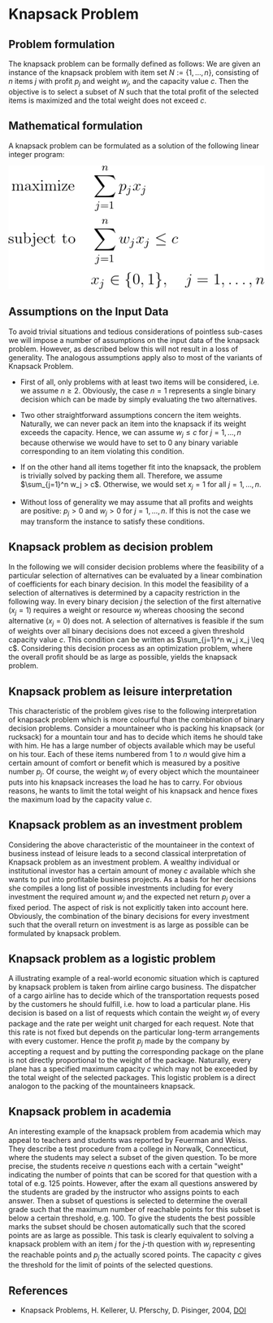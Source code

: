 # Knapsack Problem


## Problem formulation

The knapsack problem can be formally defined as follows: We are given an
instance of the knapsack problem with item set $N:= \lbrace 1,\ldots,n \rbrace$, consisting of $n$ items $j$ with profit
$p_j$ and weight $w_j$, and the capacity value $c$. Then the objective is to select a subset of $N$ such
that the total profit of the selected items is maximized and the total weight does not
exceed $c$.


## Mathematical formulation

A knapsack problem can be formulated as a solution of the following linear integer program:

![Mathematical formulation](./problem.png)


## Assumptions on the Input Data

To avoid trivial situations and tedious considerations of pointless sub-cases we will
impose a number of assumptions on the input data of the knapsack problem.
However, as described below this will not result in a loss of generality. The analogous assumptions apply also to most of the
variants of Knapsack Problem.

+ First of all, only problems with at least two items will be considered, i.e. we assume
$n \geq 2$. Obviously, the case $n = 1$ represents a single binary decision which can be
made by simply evaluating the two alternatives.

+ Two other straightforward assumptions concern the item weights. Naturally, we can
never pack an item into the knapsack if its weight exceeds the capacity. Hence, we
can assume $w_j \leq c$ for $j = 1, \ldots, n$ because otherwise we would have to set 
to $0$ any binary variable corresponding to an item violating this condition.

+ If on the other hand all items together fit into the knapsack,
the problem is trivially solved by packing them all. Therefore, we assume $\sum_{j=1}^n w_j  > c$.
Otherwise, we would set $x_j = 1$ for all $j = 1,\ldots, n$.

+ Without loss of generality we may assume that all profits and weights are positive:
$p_j >0$ and $w_j > 0$ for $j=1, \ldots, n$. If this is not the case we may transform the instance to satisfy
these conditions.


## Knapsack problem as decision problem

In the following we will consider decision problems where the feasibility of a particular 
selection of alternatives can be evaluated by a linear combination of coefficients
for each binary decision. In this model the feasibility of a selection of alternatives is
determined by a capacity restriction in the following way. In every binary decision $j$
the selection of the first alternative $(x_j = 1)$ requires a weight or resource $w_j$ whereas
choosing the second alternative $(x_j = 0)$ does not. A selection of alternatives is feasible 
if the sum of weights over all binary decisions does not exceed a given threshold
capacity value $c$. This condition can be written as $\sum_{j=1}^n w_j x_j \leq c$. Considering this
decision process as an optimization problem, where the overall profit should be as
large as possible, yields the knapsack problem.



## Knapsack problem as leisure interpretation

This characteristic of the problem gives rise to the following interpretation of knapsack problem
which is more colourful than the combination of binary decision problems. Consider
a mountaineer who is packing his knapsack (or rucksack) for a mountain tour and
has to decide which items he should take with him. He has a large number of objects
available which may be useful on his tour. Each of these items numbered from $1$ to
$n$ would give him a certain amount of comfort or benefit which is measured by a
positive number $p_j$. Of course, the weight $w_j$ of every object which the mountaineer
puts into his knapsack increases the load he has to carry. For obvious reasons, he
wants to limit the total weight of his knapsack and hence fixes the maximum load
by the capacity value $c$.



## Knapsack problem as an investment problem

Considering the above characteristic of the mountaineer in the context of business
instead of leisure leads to a second classical interpretation of Knapsack problem as an investment problem. 
A wealthy individual or institutional investor has a certain amount
of money $c$ available which she wants to put into profitable business projects. As
a basis for her decisions she compiles a long list of possible investments including
for every investment the required amount $w_j$ and the expected net return $p_j$ over a
fixed period. The aspect of risk is not explicitly taken into account here. Obviously,
the combination of the binary decisions for every investment such that the overall
return on investment is as large as possible can be formulated by knapsack problem.


## Knapsack problem as a logistic problem

A illustrating example of a real-world economic situation which is captured
by knapsack problem is taken from airline cargo business. The dispatcher of a cargo airline has
to decide which of the transportation requests posed by the customers he should
fulfill, i.e. how to load a particular plane. His decision is based on a list of requests
which contain the weight $w_j$ of every package and the rate per weight unit charged
for each request. Note that this rate is not fixed but depends on the particular long-term 
arrangements with every customer. Hence the profit $p_j$ made by the company
by accepting a request and by putting the corresponding package on the plane is
not directly proportional to the weight of the package. Naturally, every plane has a
specified maximum capacity $c$ which may not be exceeded by the total weight of
the selected packages. This logistic problem is a direct analogon to the packing of
the mountaineers knapsack.



## Knapsack problem in academia

An interesting example of the knapsack problem from academia which may appeal
to teachers and students was reported by Feuerman and Weiss. They describe
a test procedure from a college in Norwalk, Connecticut, where the students may
select a subset of the given question. To be more precise, the students receive $n$
questions each with a certain "weight" indicating the number of points that can be
scored for that question with a total of e.g. 125 points. However, after the exam all
questions answered by the students are graded by the instructor who assigns points
to each answer. Then a subset of questions is selected to determine the overall grade
such that the maximum number of reachable points for this subset is below a certain
threshold, e.g. 100. To give the students the best possible marks the subset should
be chosen automatically such that the scored points are as large as possible. This
task is clearly equivalent to solving a knapsack problem with an item $j$ for the $j$-th
question with $w_j$ representing the reachable points and $p_j$ the actually scored points.
The capacity $c$ gives the threshold for the limit of points of the selected questions.


## References
- Knapsack Problems, H. Kellerer, U. Pferschy, D. Pisinger, 2004, [DOI](https://doi.org/10.1007/978-3-540-24777-7)





